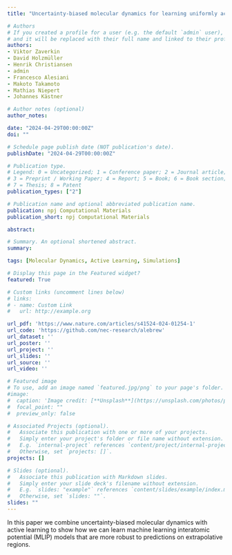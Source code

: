 ```yaml
---
title: "Uncertainty-biased molecular dynamics for learning uniformly accurate interatomic potentials"

# Authors
# If you created a profile for a user (e.g. the default `admin` user), write the username (folder name) here
# and it will be replaced with their full name and linked to their profile.
authors:
- Viktor Zaverkin
- David Holzmüller
- Henrik Christiansen
- admin
- Francesco Alesiani
- Makoto Takamoto
- Mathias Niepert
- Johannes Kästner

# Author notes (optional)
author_notes:

date: "2024-04-29T00:00:00Z"
doi: ""

# Schedule page publish date (NOT publication's date).
publishDate: "2024-04-29T00:00:00Z"

# Publication type.
# Legend: 0 = Uncategorized; 1 = Conference paper; 2 = Journal article;
# 3 = Preprint / Working Paper; 4 = Report; 5 = Book; 6 = Book section;
# 7 = Thesis; 8 = Patent
publication_types: ["2"]

# Publication name and optional abbreviated publication name.
publication: npj Computational Materials
publication_short: npj Computational Materials

abstract:

# Summary. An optional shortened abstract.
summary:

tags: [Molecular Dynamics, Active Learning, Simulations]

# Display this page in the Featured widget?
featured: True

# Custom links (uncomment lines below)
# links:
# - name: Custom Link
#   url: http://example.org

url_pdf: 'https://www.nature.com/articles/s41524-024-01254-1'
url_code: 'https://github.com/nec-research/alebrew'
url_dataset: ''
url_poster: ''
url_project: ''
url_slides: ''
url_source: ''
url_video: ''

# Featured image
# To use, add an image named `featured.jpg/png` to your page's folder.
#image:
#  caption: 'Image credit: [**Unsplash**](https://unsplash.com/photos/pLCdAaMFLTE)'
#  focal_point: ""
#  preview_only: false

# Associated Projects (optional).
#   Associate this publication with one or more of your projects.
#   Simply enter your project's folder or file name without extension.
#   E.g. `internal-project` references `content/project/internal-project/index.md`.
#   Otherwise, set `projects: []`.
projects: []

# Slides (optional).
#   Associate this publication with Markdown slides.
#   Simply enter your slide deck's filename without extension.
#   E.g. `slides: "example"` references `content/slides/example/index.md`.
#   Otherwise, set `slides: ""`.
slides: ""
---
```

In this paper we combine uncertainty-biased molecular dynamics with active learning to show how we can learn machine learning interatomic potential (MLIP) models that are more robust to predictions on extrapolative regions.

